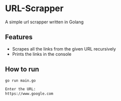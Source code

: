 # URL-Scrapper

A simple url scrapper written in Golang

## Features

- Scrapes all the links from the given URL recursively
- Prints the links in the console

## How to run

```bash
go run main.go

Enter the URL:
https://www.google.com
```
